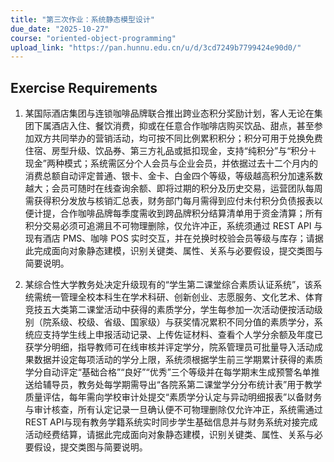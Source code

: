 ```yaml
---
title: "第三次作业：系统静态模型设计"
due_date: "2025-10-27"
course: "oriented-object-programming"
upload_link: "https://pan.hunnu.edu.cn/u/d/3cd7249b7799424e90d0/"
---
```


## Exercise Requirements
1. 某国际酒店集团与连锁咖啡品牌联合推出跨业态积分奖励计划，客人无论在集团下属酒店入住、餐饮消费，抑或在任意合作咖啡店购买饮品、甜点，甚至参加双方共同举办的营销活动，均可按不同比例累积积分；积分可用于兑换免费住宿、房型升级、饮品券、第三方礼品或抵扣现金，支持“纯积分”与“积分＋现金”两种模式；系统需区分个人会员与企业会员，并依据过去十二个月内的消费总额自动评定普通、银卡、金卡、白金四个等级，等级越高积分加速系数越大；会员可随时在线查询余额、即将过期的积分及历史交易，运营团队每周需获得积分发放与核销汇总表，财务部门每月需得到应付未付积分负债报表以便计提，合作咖啡品牌每季度需收到跨品牌积分结算清单用于资金清算；所有积分交易必须可追溯且不可物理删除，仅允许冲正，系统须通过 REST API 与现有酒店 PMS、咖啡 POS 实时交互，并在兑换时校验会员等级与库存；请据此完成面向对象静态建模，识别关键类、属性、关系与必要假设，提交类图与简要说明。

2. 某综合性大学教务处决定升级现有的“学生第二课堂综合素质认证系统”，该系统需统一管理全校本科生在学术科研、创新创业、志愿服务、文化艺术、体育竞技五大类第二课堂活动中获得的素质学分，学生每参加一次活动便按活动级别（院系级、校级、省级、国家级）与获奖情况累积不同分值的素质学分，系统应支持学生线上申报活动记录、上传佐证材料、查看个人学分余额及年度已获学分明细，指导教师可在线审核并评定学分，院系管理员可批量导入活动成果数据并设定每项活动的学分上限，系统须根据学生前三学期累计获得的素质学分自动评定“基础合格”“良好”“优秀”三个等级并在每学期末生成预警名单推送给辅导员，教务处每学期需导出“各院系第二课堂学分分布统计表”用于教学质量评估，每年需向学校审计处提交“素质学分认定与异动明细报表”以备财务与审计核查，所有认定记录一旦确认便不可物理删除仅允许冲正，系统需通过REST API与现有教务学籍系统实时同步学生基础信息并与财务系统对接完成活动经费结算，请据此完成面向对象静态建模，识别关键类、属性、关系与必要假设，提交类图与简要说明。